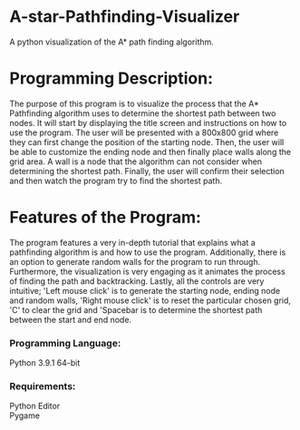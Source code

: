 # A-star-Pathfinding-Visualizer

A python visualization of the A* path finding algorithm. 
# Programming Description:
The purpose of this program is to visualize the process that the A* Pathfinding algorithm uses to determine the shortest path between two nodes. It will start by displaying the title screen and instructions on how to use the program. The user will be presented with a 800x800 grid where they can first change the position of the starting node. Then, the user will be able to customize the ending node and then finally place walls along the grid area. A wall is a node that the algorithm can not consider when determining the shortest path. Finally, the user will confirm their selection and then watch the program try to find the shortest path.

# Features of the Program:
The program features a very in-depth tutorial that explains what a pathfinding algorithm is and how to use the program. Additionally, there is an option to generate random walls for the program to run through. Furthermore, the visualization is very engaging as it animates the process of finding the path and backtracking. Lastly, all the controls are very intuitive; 'Left mouse click' is to generate the starting node, ending node and random walls, 'Right mouse click' is to reset the particular chosen grid, 'C' to clear the grid and 'Spacebar is to determine the shortest path between the start and end node.


### Programming Language: 
Python 3.9.1 64-bit

### Requirements:
Python Editor
</br> Pygame

